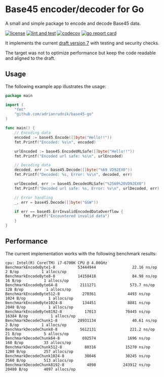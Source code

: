 # Base45 encoder/decoder for Go

A small and simple package to encode and decode Base45 data.

[![license](https://img.shields.io/github/license/adrianrudnik/base45-go.svg)](https://github.com/adrianrudnik/base45-go/blob/main/LICENSE)
[![lint and test](https://github.com/adrianrudnik/base45-go/actions/workflows/test.yaml/badge.svg)](https://github.com/adrianrudnik/base45-go/actions/workflows/test.yaml)
[![codecov](https://codecov.io/gh/adrianrudnik/base45-go/branch/main/graph/badge.svg?token=O4B0TOQHM0)](https://codecov.io/gh/adrianrudnik/base45-go)
[![go report card](https://goreportcard.com/badge/github.com/adrianrudnik/base45-go)](https://goreportcard.com/report/github.com/adrianrudnik/base45-go)

It implements the current [draft version 7](https://datatracker.ietf.org/doc/draft-faltstrom-base45/) with testing and security checks.

The target was not to optimize performance but keep the code readable and aligned to the draft.

## Usage

The following example app illustrates the usage:

```go
package main

import (
	"fmt"
	"github.com/adrianrudnik/base45-go"
)

func main() {
	// Encoding data
	encoded := base45.Encode([]byte("Hello!!"))
	fmt.Printf("Encoded: %s\n", encoded)

	urlEncoded := base45.EncodeURLSafe([]byte("Hello!!"))
	fmt.Printf("Encoded url safe: %s\n", urlEncoded)

	// Decoding data
	decoded, err := base45.Decode([]byte("%69 VD92EX0"))
	fmt.Printf("Decoded: %s, Error: %v\n", decoded, err)

	urlDecoded, err := base45.DecodeURLSafe("%2569%20VD92EX0")
	fmt.Printf("Decoded url safe: %s, Error: %v\n", urlDecoded, err)

	// Error handling
	_, err = base45.Decode([]byte("GGW"))

	if err == base45.ErrInvalidEncodedDataOverflow {
		fmt.Printf("Encountered invalid data")
	}
}
```

## Performance

The current implementation works with the following benchmark results:

```
cpu: Intel(R) Core(TM) i7-6700K CPU @ 4.00GHz
BenchmarkEncodeByte1-8          53444944                22.16 ns/op            2 B/op          1 allocs/op
BenchmarkEncodeByte8-8          14158418                84.98 ns/op           16 B/op          1 allocs/op
BenchmarkEncodeByte64-8          2111271               573.7 ns/op           128 B/op          1 allocs/op
BenchmarkEncodeByte512-8          270361              4493 ns/op            1024 B/op          1 allocs/op
BenchmarkEncodeByte1024-8         134451              8881 ns/op            2048 B/op          1 allocs/op
BenchmarkEncodeByte8192-8          17013             70445 ns/op           16384 B/op          1 allocs/op
BenchmarkDecodeChunk1-8         28931134                40.61 ns/op            2 B/op          1 allocs/op
BenchmarkDecodeChunk8-8          5612131               221.2 ns/op            21 B/op          5 allocs/op
BenchmarkDecodeChunk64-8          692574              1696 ns/op             160 B/op         33 allocs/op
BenchmarkDecodeChunk512-8          80316             15270 ns/op            1280 B/op        257 allocs/op
BenchmarkDecodeChunk1024-8         38046             30245 ns/op            2560 B/op        513 allocs/op
BenchmarkDecodeChunk8192-8          4898            243912 ns/op           20480 B/op       4097 allocs/op
```
